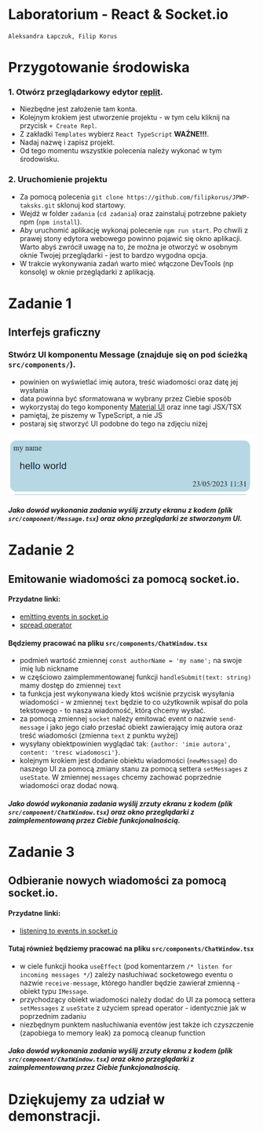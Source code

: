 # Laboratorium - React & Socket.io
    Aleksandra Łapczuk, Filip Korus

# Przygotowanie środowiska

### 1. Otwórz przeglądarkowy edytor [replit](https://replit.com/).
- Niezbędne jest założenie tam konta.
- Kolejnym krokiem jest utworzenie projektu - w tym celu kliknij na przycisk `+ Create Repl`.
- Z zakładki `Templates` wybierz `React TypeScript` **WAŻNE!!!**.
- Nadaj nazwę i zapisz projekt.
- Od tego momentu wszystkie polecenia należy wykonać w tym środowisku.

### 2. Uruchomienie projektu
- Za pomocą polecenia `git clone https://github.com/filipkorus/JPWP-taksks.git` sklonuj kod startowy.
- Wejdź w folder `zadania` (`cd zadania`) oraz zainstaluj potrzebne pakiety npm (`npm install`).
- Aby uruchomić aplikację wykonaj polecenie `npm run start`. Po chwili z prawej stony edytora webowego powinno pojawić się okno aplikacji. Warto abyś zwrócił uwagę na to, że można je otworzyć w osobnym oknie Twojej przeglądarki - jest to bardzo wygodna opcja.
- W trakcie wykonywania zadań warto mieć włączone DevTools (np konsolę) w oknie przeglądarki z aplikacją.


# Zadanie 1
## Interfejs graficzny

### Stwórz UI komponentu Message (znajduje się on pod ścieżką `src/components/`).
- powinien on wyświetlać imię autora, treść wiadomości oraz datę jej wysłania
- data powinna być sformatowana w wybrany przez Ciebie sposób
- wykorzystaj do tego komponenty [Material UI](https://mui.com/material-ui/) oraz inne tagi JSX/TSX
- pamiętaj, że piszemy w TypeScript, a nie JS
- postaraj się stworzyć UI podobne do tego na zdjęciu niżej

![Message.tsx component](images/message.png)

##### Jako dowód wykonania zadania wyślij zrzuty ekranu z kodem (plik `src/component/Message.tsx`) oraz okno przeglądarki ze stworzonym UI.

# Zadanie 2
## Emitowanie wiadomości za pomocą socket.io.

#### Przydatne linki:
- [emitting events in socket.io](https://socket.io/docs/v3/emitting-events/)
- [spread operator](https://www.w3schools.com/react/react_es6_spread.asp)

####  Będziemy pracować na pliku `src/components/ChatWindow.tsx`
- podmień wartość zmiennej `const authorName = 'my name';` na swoje imię lub nickname
- w częściowo zaimplemmentowanej funkcji `handleSubmit(text: string)` mamy dostęp do zmiennej `text`
- ta funkcja jest wykonywana kiedy ktoś wciśnie przycisk wysyłania wiadomości - w zmiennej `text` będzie to co użytkownik wpisał do pola tekstowego - to nasza wiadomość, którą chcemy wysłać.
- za pomocą zmiennej `socket` należy emitować event o nazwie `send-message` i jako jego ciało przesłać obiekt zawierający imię autora oraz treść wiadomości (zmienna `text` z punktu wyżej)
- wysyłany obiektpowinien wyglądać tak: `{author: 'imie autora', content: 'tresc wiadomosci'}`.
- kolejnym krokiem jest dodanie obiektu wiadomości (`newMessage`) do naszego UI za pomocą zmiany stanu za pomocą settera `setMessages` z `useState`. W zmiennej `messages` chcemy zachować poprzednie wiadomości oraz dodać nową.

##### Jako dowód wykonania zadania wyślij zrzuty ekranu z kodem (plik `src/component/ChatWindow.tsx`) oraz okno przeglądarki z zaimplementowaną przez Ciebie funkcjonalnością.

# Zadanie 3
## Odbieranie nowych wiadomości za pomocą socket.io.

#### Przydatne linki:
- [listening to events in socket.io](https://socket.io/docs/v3/listening-to-events/)

####  Tutaj również będziemy pracować na pliku `src/components/ChatWindow.tsx`
- w ciele funkcji hooka `useEffect` (pod komentarzem `/* listen for incoming messages */`) zależy nasłuchiwać socketowego eventu o nazwie `receive-message`, którego handler będzie zawierał zmienną - obiekt typu `IMessage`.
- przychodzący obiekt wiadomości należy dodać do UI za pomocą settera `setMessages` z `useState` z użyciem spread operator - identycznie jak w poprzednim zadaniu
- niezbędnym punktem nasłuchiwania eventów jest także ich czyszczenie (zapobiega to memory leak) za pomocą cleanup function

##### Jako dowód wykonania zadania wyślij zrzuty ekranu z kodem (plik `src/component/ChatWindow.tsx`) oraz okno przeglądarki z zaimplementowaną przez Ciebie funkcjonalnością.

# Dziękujemy za udział w demonstracji.
